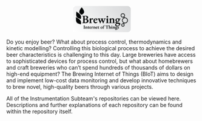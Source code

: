 <p id="profile-picture" align="center">
  <img width=30% src="https://github.com/UBC-Brewing-Internet-of-Things/.github/blob/main/img/header.png" alt="header picture">
</p>

Do you enjoy beer? What about process control, thermodynamics and kinetic modelling? Controlling this biological process to achieve the desired beer characteristics is challenging to this day. Large breweries have access to sophisticated devices for process control, but what about homebrewers and craft breweries who can’t spend hundreds of thousands of dollars on high-end equipment? The Brewing Internet of Things (BIoT) aims to design and implement low-cost data monitoring and develop innovative techniques to brew novel, high-quality beers through various projects.

All of the Instrumentation Subteam's repositories can be viewed here. Descriptions and further explanations of each repository can be found within the repository itself.
